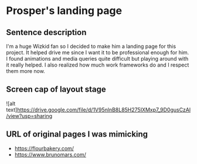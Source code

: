 # Prosper's landing page

## Sentence description
I'm a huge Wizkid fan so I decided to make him a landing page for this project. It helped drive me since I want it to be professional enough for him. I found animations and media queries quite difficult but playing around with it really helped. I also realized how much work frameworks do and I respect them more now.

## Screen cap of layout stage
![alt text]https://drive.google.com/file/d/1V95nlnB8L85H275IXMxp7_9D0gusCzAl/view?usp=sharing

## URL of original pages I was mimicking
* https://flourbakery.com/
* https://www.brunomars.com/
